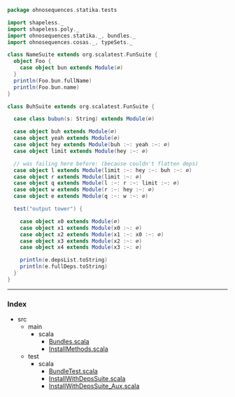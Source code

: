 
```scala
package ohnosequences.statika.tests

import shapeless._
import shapeless.poly._
import ohnosequences.statika._, bundles._
import ohnosequences.cosas._, typeSets._

class NameSuite extends org.scalatest.FunSuite { 
  object Foo {
    case object bun extends Module(∅)
  }
  println(Foo.bun.fullName)
  println(Foo.bun.name)
}

class BuhSuite extends org.scalatest.FunSuite {

  case class bubun(s: String) extends Module(∅)

  case object buh extends Module(∅)
  case object yeah extends Module(∅)
  case object hey extends Module(buh :~: yeah :~: ∅)
  case object limit extends Module(hey :~: ∅)

  // was failing here before: (because couldn't flatten deps)
  case object l extends Module(limit :~: hey :~: buh :~: ∅)
  case object r extends Module(limit :~: ∅)
  case object q extends Module(l :~: r :~: limit :~: ∅)
  case object w extends Module(r :~: hey :~: ∅)
  case object e extends Module(q :~: w :~: ∅)

  test("output tower") {

    case object x0 extends Module(∅)
    case object x1 extends Module(x0 :~: ∅)
    case object x2 extends Module(x1 :~: x0 :~: ∅)
    case object x3 extends Module(x2 :~: ∅)
    case object x4 extends Module(x3 :~: ∅)

    println(e.depsList.toString)
    println(e.fullDeps.toString)
  }
}

```


------

### Index

+ src
  + main
    + scala
      + [Bundles.scala][main/scala/Bundles.scala]
      + [InstallMethods.scala][main/scala/InstallMethods.scala]
  + test
    + scala
      + [BundleTest.scala][test/scala/BundleTest.scala]
      + [InstallWithDepsSuite.scala][test/scala/InstallWithDepsSuite.scala]
      + [InstallWithDepsSuite_Aux.scala][test/scala/InstallWithDepsSuite_Aux.scala]

[main/scala/Bundles.scala]: ../../main/scala/Bundles.scala.md
[main/scala/InstallMethods.scala]: ../../main/scala/InstallMethods.scala.md
[test/scala/BundleTest.scala]: BundleTest.scala.md
[test/scala/InstallWithDepsSuite.scala]: InstallWithDepsSuite.scala.md
[test/scala/InstallWithDepsSuite_Aux.scala]: InstallWithDepsSuite_Aux.scala.md